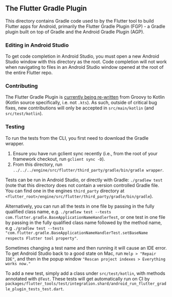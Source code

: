 ## The Flutter Gradle Plugin

This directory contains Gradle code used to by the Flutter tool to build Flutter apps for Android,
primarily the Flutter Gradle Plugin (FGP) - a Gradle plugin built on top of Gradle and the Android 
Gradle Plugin (AGP).

### Editing in Android Studio

To get code completion in Android Studio, you must open a new Android Studio window with this 
directory as the root. Code completion will not work when navigating to files 
in an Android Studio window opened at the root of the entire Flutter repo.

### Contributing

The Flutter Gradle Plugin is [currently being re-written](https://github.com/flutter/flutter/issues/121541) from Groovy to Kotlin 
(Kotlin source specifically, i.e. not `.kts`). As such, outside of critical bug fixes, 
new contributions will only be accepted in `src/main/kotlin` (and `src/test/kotlin`).

### Testing

To run the tests from the CLI, you first need to download the Gradle wrapper.
1. Ensure you have run gclient sync recently (i.e., from the root of your framework checkout, run `gclient sync -D`).
2. From this directory, run `../../../engine/src/flutter/third_party/gradle/bin/gradle wrapper`.

Tests can be run in Android Studio, or directly with Gradle: `./gradlew test` 
(note that this directory does not contain a version controlled Gradle file. You can find one in 
the engines `third_party` directory at 
`<flutter_root>/engine/src/flutter/third_party/gradle/bin/gradle`).

Alternatively, you can run all the tests in one file by passing in the fully qualified class name, 
e.g. `./gradlew test --tests com.flutter.gradle.BaseApplicationNameHandlerTest`, or one test in 
one file by passing in the fully qualified class name followed by the method name, 
e.g `./gradlew test --tests "com.flutter.gradle.BaseApplicationNameHandlerTest.setBaseName respects Flutter tool property"`.

Sometimes changing a test name and then running it will cause an IDE error. To get Android Studio back
to a good state on Mac, run `Help > "Repair IDE"`, and then in the popup window `"Rescan project indexes > Everything works now."`

To add a new test, simply add a class under `src/test/kotlin`, with methods annotated with `@Test`.
These tests will get automatically run on CI by `packages/flutter_tools/test/integration.shard/android_run_flutter_gradle_plugin_tests_test.dart`.
